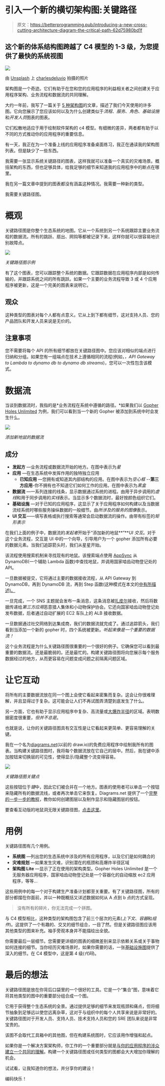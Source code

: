 # 引入一个新的横切架构图:关键路径

> 原文：<https://betterprogramming.pub/introducing-a-new-cross-cutting-architecture-diagram-the-critical-path-62d75980bd1f>

## 这个新的体系结构图跨越了 C4 模型的 1-3 级，为您提供了最快的系统视图

![](img/5f250281379c668a366b35cdc8e5a9cb.png)

由 [Unsplash](https://unsplash.com/s/photos/diagram?utm_source=unsplash&utm_medium=referral&utm_content=creditCopyText) 上 [charlesdeluvio](https://unsplash.com/@charlesdeluvio?utm_source=unsplash&utm_medium=referral&utm_content=creditCopyText) 拍摄的照片

架构图是一个奇迹。它们有助于在您和您的应用程序的利益相关者之间创建关于应用程序架构、业务流程和数据流的共同理解。

大约一年前，我写了一篇关于 [5 种架构图](/solutions-architect-tips-the-5-types-of-architecture-diagrams-eb0c11996f9e)的文章，描述了我们今天使用的许多图。它向您展示了您应该如何以及为什么创建类似于*流程*、*服务*、*角色*、*基础设施*和*开发人员*图表的图表。

它们松散地适应于用于绘制软件架构的 c4 模型。有细微的差异，两者都有助于以不同的方式推动你的应用程序的重要信息。

有一天，我正在为一个准备上线的应用程序准备桌面练习，我正在通读我的架构图列表。但是缺少了一些东西。

我需要一张显示系统关键路径的图表，这样我就可以准备一个真实的灾难场景。概括架构的东西，但也足够具体，给我足够的细节来知道我的应用程序中的断点在哪里。

我在另一篇文章中提到的图表都没有涵盖这种情况。我需要一种新的类型。

我需要关键路径图。

# 概观

关键路径图是你整个生态系统的地图。它从一个系统到另一个系统跟踪主要业务流程的数据流。所有的跳跃、扇出、网钩等都被记录下来，这样你就可以很容易地识别故障点。

![](img/419ca901ec74aa79953b1fb05078a0e6.png)

*关键路径图示例*

有了这个图表，您可以跟踪整个系统的数据。它跟踪数据在应用程序内部是如何传输的，并跟踪系统之间的所有跳跃。如果一个主要的业务流程导致 3 或 4 个应用程序被更新，这是一个完美的图表来说明它。

## **观众**

这种类型的图表对每个人都有点意义。它从上到下都有细节，这对支持人员、您的产品团队和开发人员来说是无价的。

## **注意事项**

您不需要将每个 API 的所有细节都放在关键路径图中。您应该对相似的端点进行归纳和分组。如果您有一组端点在技术上遵循相同的流程(例如，*，API Gateway to Lambda to dynamo db to dynamo db streams*)，您可以一次性包含该模式。

# 数据流

当谈到数据流时，我指的是*业务流程在系统中遵循的路径。*如果我们以 [Gopher Holes Unlimited](https://github.com/allenheltondev/gopher-holes-unlimited) 为例，我们可以看到当一个新的 Gopher 被添加到系统中时会发生什么。

![](img/97f22669c95ed59e1d66c2ed4c719ef1.png)

*添加新地鼠的数据流*

## 成分

*   **发起方** —业务流程或数据流开始的地方。在图中表示为*星*
*   **应用** —在生态系统中发挥作用的独特独立应用
    - **已知应用** —您拥有或知道其内部结构的应用。在图中表示为*空心框
    -*-**第三方应用**-你不拥有也不知道它们如何工作的应用。在图中表示为*黑盒*
*   **数据流** —一系列连接的线条，显示数据通过系统的进程。由用于异步调用的*虚线*和用于同步调用的*实线*表示。当显示多个数据流时，最好按颜色组织它们。
*   **基础设施** —对于已知的应用程序，这显示了关于应用程序如何构建以及当数据流经系统时哪些服务操纵数据的一般细节。由*所涉及的服务的图像*表示。
*   **UI 交互**——填写表格或执行搜索等通常会启动数据流的操作。由带有标签的*矩形表示*

在我们上面的例子中，数据流的*发起者*开始于“添加新的地鼠**”***UI 交互*。对于这个业务流程，交互是 UI 中的一个向导，引导用户为一个 gopher 添加所有必要的数据元素。当我们追踪箭头时，我们从星星开始。

该流程使用搜索机制来寻找现有的地鼠。该搜索端点使用 [AppSync](https://aws.amazon.com/appsync/) 从 DynamoDB(一个辅助 Lambda 函数)中查找地鼠，并调用国家啮齿动物登记处的 API。

一旦数据被提交，它将通过主要的数据接收流程，从 API Gateway 到 DynamoDB，再到 DynamoDB 流，再到 Step 函数(这种模式在本文的[中有所描述)。](/build-better-serverless-apis-by-going-storage-first-597784f8f399)

一旦完成，一个 SNS 主题就会发布一条消息，这条消息被[扎皮尔](https://zapier.com/)接收，然后将数据传递给*第三方应用*恶意猎人集体和小动物保护协会。它还向国家啮齿动物登记处发布数据，后者通过自动扩展的 EC2 车队上的 ALB 接收数据。

一旦数据通过社交网络到达集成商，我们的数据流就完成了。通过追踪箭头，我们看到当添加一个新的 gopher 时，四个系统被更新。*听起来像是一个重要的数据流！*

这个业务流程是为什么关键路径图很重要的一个很好的例子。它确保您可以看到最重要的数据流。还是最脆弱的。还是最忙的。构建关键路径图将向您展示每个服务数据经过的地方，从而更容易在问题变成问题之前隔离问题区域。

# 让它互动

将所有的主要数据流放在同一个图上会使它看起来密集而复杂。这会让你很难理解，并且显得过于复杂。这可能会让人们不再试图弄清楚到底发生了什么。

另一方面，它也有助于显示应用程序中复杂、高流量或[大爆炸半径](https://aws.amazon.com/getting-started/fundamentals-core-concepts/#Reliability)的区域。表明数据密度很重要，*但并不总是*。

也就是说，让你的关键路径图具有交互性是让它看起来更简单、更容易理解的关键。

我在一个名为[diagrams.net](https://www.diagrams.net/)(以前的 draw.io)的免费应用程序中绘制我所有的图表。当构建关键路径图时，我将每个数据流放在它自己的层中。然后，我在键中添加按钮来切换层的可见性，使得显示/隐藏整个流变得容易。

![](img/d078dee34d1361f4296d1b2f4003dad7.png)

*关键路径图关键点*

这些按钮位于*键*中，因此它们被合并在一个地方。图表的使用者可以单击一个按钮来隐藏所有的数据流线，或者再次单击它来恢复。Diagrams.net 提供了一个[完整的一步一步的教程](https://www.diagrams.net/blog/interactive-diagram-layers)，教你如何创建图层以及制作显示和隐藏图层的按钮。

要查看互动版的地鼠洞无限关键路径图，[点击这里](https://readysetcloud.s3.amazonaws.com/GHU+-+Critial+Data+Paths.html)。

# 用例

关键路径图有几个用例。

*   **系统图** —列出您的生态系统中涉及的所有应用程序，以及它们是如何耦合的
*   **灾难规划** —如果发生灾难，识别潜在的瓶颈和高爆炸半径区域
*   **架构图 Lite** —显示了正在使用的架构类型。Gopher Holes Unlimited 是一个无服务器应用程序，国家啮齿动物登记处是一个容器化的自动缩放 ec2 应用程序，等等…

这些用例中的每一个对于构建生产准备计划都至关重要。有了关键路径图，所有的部分都摆在你面前，并以一种既概括又详述数据如何从 A 点到 b 点的方式呈现。

> 没有所有的碎片，你无法完成一个拼图。

与 C4 模型相比，这种类型的架构图包含了前三个层次的元素(*上下文*、*容器*和*组件*)。这提供了一个有趣的、交叉的细节组合，一目了然。但是关键路径图应该用其他类型的图来补充。袖手旁观本身并不能描绘出全貌。

你需要最后一层细节。您需要更详细的图表的细微差别来显示依赖关系或关于事物如何连接的细节。当你经历灾难场景时，如果你需要的话，一张[基础设施图](/solutions-architect-tips-the-5-types-of-architecture-diagrams-eb0c11996f9e#36df)提供了深入的细节。在 C4 模型中，这是第 4 级(*代码*)。

# 最后的想法

关键路径图是放在你背后口袋里的一个很好的工具。它是一个“集合”图，意味着它将其他类型的图中的重要部分组合成一个图。

它用于获得整个生态系统的全景。通过提供足够的细节来发现瓶颈和痛点，但将细节抽象到足够远以使您远离杂草，这对于与组织中的每个人共享来说是非常好的。关键路径图对于开发人员、支持人员、技术支持人员和您的 SRE 团队来说是非常宝贵的。

该图不会取代工具箱中的其他图，但在构建系统图时，它应该用作增强和起点。

如果你是一个解决方案架构师，你工作的一个重要部分就是[与你的应用程序的涉众建立一个共同的理解](/how-to-switch-from-software-developer-to-solutions-architect-5e0c12bdc4b1)。构建一个关键路径图或任何类型的图都会大大增加你理解的机会。

试试看，让我知道你的想法，并分享你的建设！

编码快乐！